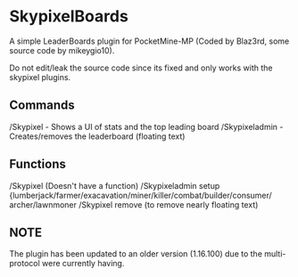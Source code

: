 # SkypixelBoards
A simple LeaderBoards plugin for PocketMine-MP (Coded by Blaz3rd, some source code by mikeygio10).

Do not edit/leak the source code since its fixed and only works with the skypixel plugins.

## Commands
/Skypixel - Shows a UI of stats and the top leading board
/Skypixeladmin - Creates/removes the leaderboard (floating text)

## Functions
/Skypixel (Doesn't have a function)
/Skypixeladmin setup {lumberjack/farmer/exacavation/miner/killer/combat/builder/consumer/
archer/lawnmoner
/Skypixel remove (to remove nearly floating text)

## NOTE
The plugin has been updated to an older version (1.16.100) due to the multi-protocol
were currently having.
